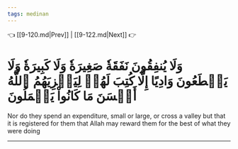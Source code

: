 ```yaml
---
tags: medinan
---
```


👈 [[9-120.md|Prev]] | [[9-122.md|Next]] 👉

# وَلَا يُنفِقُونَ نَفَقَةٗ صَغِيرَةٗ وَلَا كَبِيرَةٗ وَلَا يَقۡطَعُونَ وَادِيًا إِلَّا كُتِبَ لَهُمۡ لِيَجۡزِيَهُمُ ٱللَّهُ أَحۡسَنَ مَا كَانُواْ يَعۡمَلُونَ

Nor do they spend an expenditure, small or large, or cross a valley but that it is registered for them that Allah may reward them for the best of what they were doing

---

